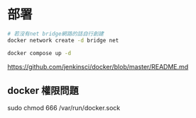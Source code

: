 # 部署
```bash
# 若沒有net bridge網路的話自行創建
docker network create -d bridge net

docker compose up -d
```

https://github.com/jenkinsci/docker/blob/master/README.md

## docker 權限問題
sudo chmod 666 /var/run/docker.sock
